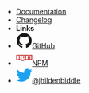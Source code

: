 <!-- markdownlint-disable-next-line first-line-heading -->
- [Documentation](/)
- [Changelog](changelog)
- **Links**
- [![GitHub](assets/img/github.svg)GitHub](https://github.com/jhildenbiddle/docsify-plugin-ethicalads)
- [![NPM](assets/img/npm.svg)NPM](https://www.npmjs.com/package/docsify-plugin-ethicalads)
- [![Twitter](assets/img/twitter.svg)@jhildenbiddle](http://twitter.com/jhildenbiddle)
